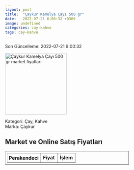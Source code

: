 ```yaml
---
layout: post
title:  "Çaykur Kamelya Çayı 500 gr"
date:   2022-07-21 6:00:32 +0300
image: undefined
categories: cay-kahve
tags: cay-kahve
---
```


Son Güncelleme: 2022-07-21 9:00:32

<img src="undefined" width="200" alt="Çaykur Kamelya Çayı 500 gr market fiyatları" />

Kategori: Çay, Kahve
<br />
Marka: Çaykur

<h2>Market ve Online Satış Fiyatları</h2>

<table border="1" style="padding: 5px;width:80%;">
  <tr>
    <td style="padding: 5px;"><strong>Perakendeci</strong></td>
    <td><strong>Fiyat</strong></td>
    <td><strong>İşlem</strong></td>
  </tr>
  
</table>
